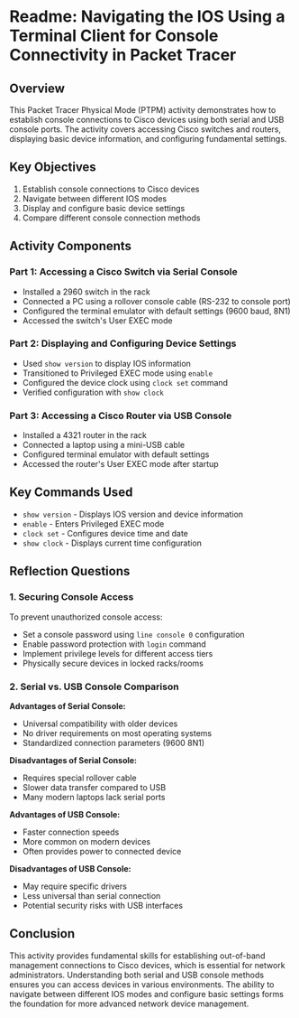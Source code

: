 # Readme: Navigating the IOS Using a Terminal Client for Console Connectivity in Packet Tracer

## Overview
This Packet Tracer Physical Mode (PTPM) activity demonstrates how to establish console connections to Cisco devices using both serial and USB console ports. The activity covers accessing Cisco switches and routers, displaying basic device information, and configuring fundamental settings.

## Key Objectives
1. Establish console connections to Cisco devices
2. Navigate between different IOS modes
3. Display and configure basic device settings
4. Compare different console connection methods

## Activity Components

### Part 1: Accessing a Cisco Switch via Serial Console
- Installed a 2960 switch in the rack
- Connected a PC using a rollover console cable (RS-232 to console port)
- Configured the terminal emulator with default settings (9600 baud, 8N1)
- Accessed the switch's User EXEC mode

### Part 2: Displaying and Configuring Device Settings
- Used `show version` to display IOS information
- Transitioned to Privileged EXEC mode using `enable`
- Configured the device clock using `clock set` command
- Verified configuration with `show clock`

### Part 3: Accessing a Cisco Router via USB Console
- Installed a 4321 router in the rack
- Connected a laptop using a mini-USB cable
- Configured terminal emulator with default settings
- Accessed the router's User EXEC mode after startup

## Key Commands Used
- `show version` - Displays IOS version and device information
- `enable` - Enters Privileged EXEC mode
- `clock set` - Configures device time and date
- `show clock` - Displays current time configuration

## Reflection Questions

### 1. Securing Console Access
To prevent unauthorized console access:
- Set a console password using `line console 0` configuration
- Enable password protection with `login` command
- Implement privilege levels for different access tiers
- Physically secure devices in locked racks/rooms

### 2. Serial vs. USB Console Comparison

**Advantages of Serial Console:**
- Universal compatibility with older devices
- No driver requirements on most operating systems
- Standardized connection parameters (9600 8N1)

**Disadvantages of Serial Console:**
- Requires special rollover cable
- Slower data transfer compared to USB
- Many modern laptops lack serial ports

**Advantages of USB Console:**
- Faster connection speeds
- More common on modern devices
- Often provides power to connected device

**Disadvantages of USB Console:**
- May require specific drivers
- Less universal than serial connection
- Potential security risks with USB interfaces

## Conclusion
This activity provides fundamental skills for establishing out-of-band management connections to Cisco devices, which is essential for network administrators. Understanding both serial and USB console methods ensures you can access devices in various environments. The ability to navigate between different IOS modes and configure basic settings forms the foundation for more advanced network device management.